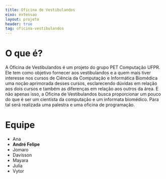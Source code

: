 ```yaml
---
title: Oficina de Vestibulandos
eixo: extensao
layout: projeto
header: true
tag: oficina-vestibulandos
---
```


# O que é?
A Oficina de Vestibulandos é um projeto do grupo PET Computação UFPR. Ele tem como objetivo fornecer aos vestibulandos e a quem mais tiver interesse nos cursos de  Ciência da Computação e Informática Biomédica uma noção aprimorada desses cursos, esclarecendo dúvidas em relação aos dois cursos e também as diferenças em relação aos outros da área. E não apenas isso, a Oficina de Vestibulandos busca proporcionar um pouco do que é ser um cientista da computação e um informata biomédico. Para tal será realizada uma palestra e uma oficina de programação.

# Equipe
* Ana
* **André Felipe**
* Jomaro
* Davisson
* Mayara
* Julia
* Vytor
